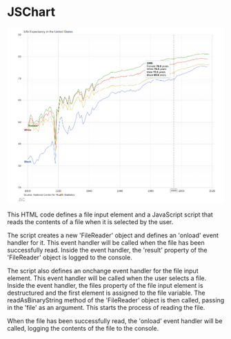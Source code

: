 # JSChart

![sample chart](step7-add-local-CSV-file/Screenshot%20from%202022-12-28%2009-41-03.png)

This HTML code defines a file input element and a JavaScript script that reads the contents of a file when it is selected by the user.

The script creates a new 'FileReader' object and defines an 'onload' event handler for it. This event handler will be called when the file has been successfully read. Inside the event handler, the 'result' property of the 'FileReader' object is logged to the console.

The script also defines an onchange event handler for the file input element. This event handler will be called when the user selects a file. Inside the event handler, the files property of the file input element is destructured and the first element is assigned to the file variable. The readAsBinaryString method of the 'FileReader' object is then called, passing in the 'file' as an argument. This starts the process of reading the file.

When the file has been successfully read, the 'onload' event handler will be called, logging the contents of the file to the console.
